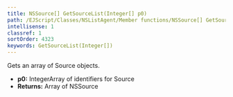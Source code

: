 ```yaml
---
title: NSSource[] GetSourceList(Integer[] p0)
path: /EJScript/Classes/NSListAgent/Member functions/NSSource[] GetSourceList(Integer[] p_0)
intellisense: 1
classref: 1
sortOrder: 4323
keywords: GetSourceList(Integer[])
---
```


Gets an array of Source objects.


* **p0:** IntegerArray of identifiers for Source
* **Returns:** Array of NSSource

